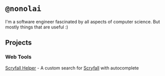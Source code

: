 # `@nonolai`

I'm a software engineer fascinated by all aspects of computer science. But mostly things that are useful :)

## Projects

### Web Tools

[Scryfall Helper](https://github.com/nonolai/scryfall-helper) - A custom search for [Scryfall](https://scryfall.com/) with autocomplete
